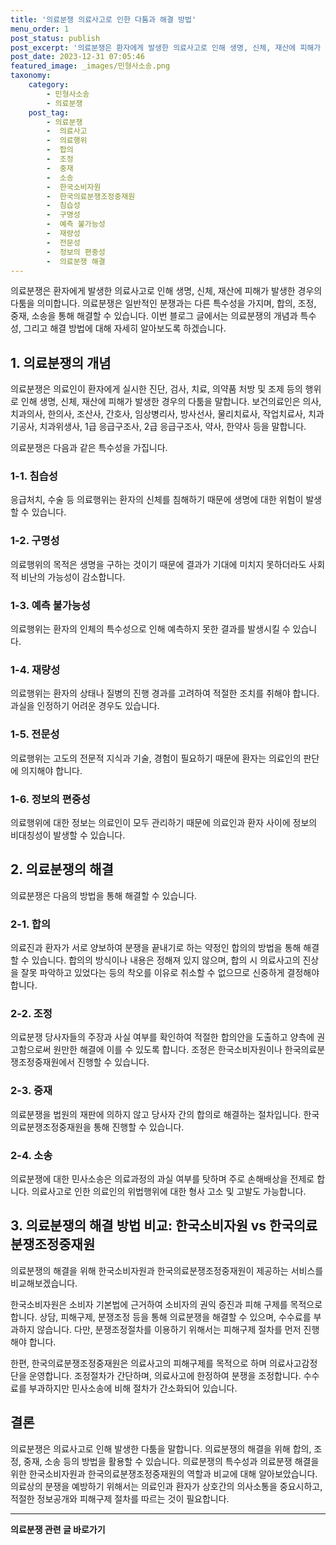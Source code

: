 ```yaml
---
title: '의료분쟁 의료사고로 인한 다툼과 해결 방법'
menu_order: 1
post_status: publish
post_excerpt: '의료분쟁은 환자에게 발생한 의료사고로 인해 생명, 신체, 재산에 피해가 발생한 경우의 다툼을 의미합니다. 의료분쟁은 일반적인 분쟁과는 다른 특수성을 가지며, 합의, 조정, 중재, 소송을 통해 해결할 수 있습니다. 이번 블로그 글에서는 의료분쟁의 개념과 특수성, 그리고 해결 방법에 대해 자세히 알아보도록 하겠습니다.'
post_date: 2023-12-31 07:05:46
featured_image: _images/민형사소송.png
taxonomy:
    category:
        - 민형사소송
        - 의료분쟁
    post_tag:
        - 의료분쟁
        -  의료사고
        -  의료행위
        -  합의
        -  조정
        -  중재
        -  소송
        -  한국소비자원
        -  한국의료분쟁조정중재원
        -  침습성
        -  구명성
        -  예측 불가능성
        -  재량성
        -  전문성
        -  정보의 편중성
        -  의료분쟁 해결
---
```



의료분쟁은 환자에게 발생한 의료사고로 인해 생명, 신체, 재산에 피해가 발생한 경우의 다툼을 의미합니다. 의료분쟁은 일반적인 분쟁과는 다른 특수성을 가지며, 합의, 조정, 중재, 소송을 통해 해결할 수 있습니다. 이번 블로그 글에서는 의료분쟁의 개념과 특수성, 그리고 해결 방법에 대해 자세히 알아보도록 하겠습니다.

## 1. 의료분쟁의 개념

의료분쟁은 의료인이 환자에게 실시한 진단, 검사, 치료, 의약품 처방 및 조제 등의 행위로 인해 생명, 신체, 재산에 피해가 발생한 경우의 다툼을 말합니다. 보건의료인은 의사, 치과의사, 한의사, 조산사, 간호사, 임상병리사, 방사선사, 물리치료사, 작업치료사, 치과기공사, 치과위생사, 1급 응급구조사, 2급 응급구조사, 약사, 한약사 등을 말합니다.

의료분쟁은 다음과 같은 특수성을 가집니다.

### 1-1. 침습성

응급처치, 수술 등 의료행위는 환자의 신체를 침해하기 때문에 생명에 대한 위험이 발생할 수 있습니다.

### 1-2. 구명성

의료행위의 목적은 생명을 구하는 것이기 때문에 결과가 기대에 미치지 못하더라도 사회적 비난의 가능성이 감소합니다.

### 1-3. 예측 불가능성

의료행위는 환자의 인체의 특수성으로 인해 예측하지 못한 결과를 발생시킬 수 있습니다.

### 1-4. 재량성

의료행위는 환자의 상태나 질병의 진행 경과를 고려하여 적절한 조치를 취해야 합니다. 과실을 인정하기 어려운 경우도 있습니다.

### 1-5. 전문성

의료행위는 고도의 전문적 지식과 기술, 경험이 필요하기 때문에 환자는 의료인의 판단에 의지해야 합니다.

### 1-6. 정보의 편중성

의료행위에 대한 정보는 의료인이 모두 관리하기 때문에 의료인과 환자 사이에 정보의 비대칭성이 발생할 수 있습니다.

## 2. 의료분쟁의 해결

의료분쟁은 다음의 방법을 통해 해결할 수 있습니다.

### 2-1. 합의

의료진과 환자가 서로 양보하여 분쟁을 끝내기로 하는 약정인 합의의 방법을 통해 해결할 수 있습니다. 합의의 방식이나 내용은 정해져 있지 않으며, 합의 시 의료사고의 진상을 잘못 파악하고 있었다는 등의 착오를 이유로 취소할 수 없으므로 신중하게 결정해야 합니다.

### 2-2. 조정

의료분쟁 당사자들의 주장과 사실 여부를 확인하여 적절한 합의안을 도출하고 양측에 권고함으로써 원만한 해결에 이를 수 있도록 합니다. 조정은 한국소비자원이나 한국의료분쟁조정중재원에서 진행할 수 있습니다.

### 2-3. 중재

의료분쟁을 법원의 재판에 의하지 않고 당사자 간의 합의로 해결하는 절차입니다. 한국의료분쟁조정중재원을 통해 진행할 수 있습니다.

### 2-4. 소송

의료분쟁에 대한 민사소송은 의료과정의 과실 여부를 탓하며 주로 손해배상을 전제로 합니다. 의료사고로 인한 의료인의 위법행위에 대한 형사 고소 및 고발도 가능합니다.

## 3. 의료분쟁의 해결 방법 비교: 한국소비자원 vs 한국의료분쟁조정중재원

의료분쟁의 해결을 위해 한국소비자원과 한국의료분쟁조정중재원이 제공하는 서비스를 비교해보겠습니다.

한국소비자원은 소비자 기본법에 근거하여 소비자의 권익 증진과 피해 구제를 목적으로 합니다. 상담, 피해구제, 분쟁조정 등을 통해 의료분쟁을 해결할 수 있으며, 수수료를 부과하지 않습니다. 다만, 분쟁조정절차를 이용하기 위해서는 피해구제 절차를 먼저 진행해야 합니다.

한편, 한국의료분쟁조정중재원은 의료사고의 피해구제를 목적으로 하며 의료사고감정단을 운영합니다. 조정절차가 간단하며, 의료사고에 한정하여 분쟁을 조정합니다. 수수료를 부과하지만 민사소송에 비해 절차가 간소화되어 있습니다.

## 결론

의료분쟁은 의료사고로 인해 발생한 다툼을 말합니다. 의료분쟁의 해결을 위해 합의, 조정, 중재, 소송 등의 방법을 활용할 수 있습니다. 의료분쟁의 특수성과 의료분쟁 해결을 위한 한국소비자원과 한국의료분쟁조정중재원의 역할과 비교에 대해 알아보았습니다. 의료상의 분쟁을 예방하기 위해서는 의료인과 환자가 상호간의 의사소통을 중요시하고, 적절한 정보공개와 피해구제 절차를 따르는 것이 필요합니다.
<!-- wp:separator -->
<hr class="wp-block-separator has-alpha-channel-opacity"/>
<!-- /wp:separator -->

<!-- wp:group {"backgroundColor":"base","layout":{"type":"constrained"}} -->
<div class="wp-block-group has-base-background-color has-background"><!-- wp:paragraph {"align":"center","fontSize":"medium"} -->
<p class="has-text-align-center has-large-font-size"><strong>의료분쟁 관련 글 바로가기</strong></p>
<!-- /wp:paragraph -->


<!-- wp:latest-posts
{"categories":[{"id":19793,"count":19,"description":"","link":"https://uknowlaw.com/category/%ec%9d%98%eb%a3%8c%eb%b6%84%ec%9f%81/","name":"의료분쟁","slug":"의료분쟁","taxonomy":"category","parent":0,"meta":[],"_links":{"self":[{"href":"https://uknowlaw.com/wp-json/wp/v2/categories/19793"}],"collection":[{"href":"https://uknowlaw.com/wp-json/wp/v2/categories"}],"about":[{"href":"https://uknowlaw.com/wp-json/wp/v2/taxonomies/category"}],"wp:post_type":[{"href":"https://uknowlaw.com/wp-json/wp/v2/posts?categories=19793"}],"curies":[{"name":"wp","href":"https://api.w.org/{rel}","templated":true}]}}],"postsToShow":100,"excerptLength":28,"postLayout":"grid","columns":2,"featuredImageAlign":"left","featuredImageSizeSlug":"large","fontSize":"small"} /--></div>
<!-- /wp:group -->